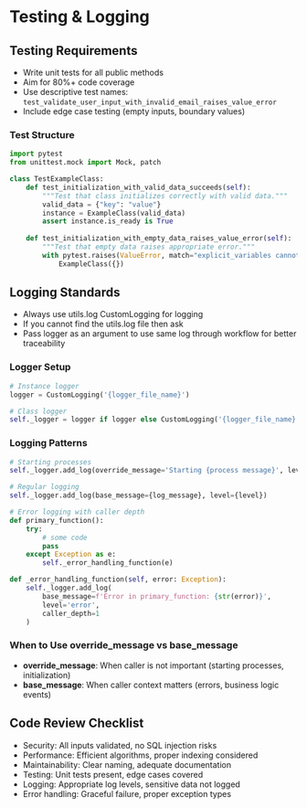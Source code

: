 # Testing & Logging

## Testing Requirements
- Write unit tests for all public methods
- Aim for 80%+ code coverage
- Use descriptive test names: `test_validate_user_input_with_invalid_email_raises_value_error`
- Include edge case testing (empty inputs, boundary values)

### Test Structure
```python
import pytest
from unittest.mock import Mock, patch

class TestExampleClass:
    def test_initialization_with_valid_data_succeeds(self):
        """Test that class initializes correctly with valid data."""
        valid_data = {"key": "value"}
        instance = ExampleClass(valid_data)
        assert instance.is_ready is True
    
    def test_initialization_with_empty_data_raises_value_error(self):
        """Test that empty data raises appropriate error."""
        with pytest.raises(ValueError, match="explicit_variables cannot be empty"):
            ExampleClass({})
```

## Logging Standards
- Always use utils.log CustomLogging for logging
- If you cannot find the utils.log file then ask
- Pass logger as an argument to use same log through workflow for better traceability

### Logger Setup
```python
# Instance logger
logger = CustomLogging('{logger_file_name}')

# Class logger
self._logger = logger if logger else CustomLogging('{logger_file_name}')
```

### Logging Patterns
```python
# Starting processes
self._logger.add_log(override_message='Starting {process message}', level='debug_verbose')

# Regular logging
self._logger.add_log(base_message={log_message}, level={level})

# Error logging with caller depth
def primary_function():
    try:
        # some code
        pass
    except Exception as e:
        self._error_handling_function(e)

def _error_handling_function(self, error: Exception):
    self._logger.add_log(
        base_message=f'Error in primary_function: {str(error)}', 
        level='error', 
        caller_depth=1
    )
```

### When to Use override_message vs base_message
- **override_message**: When caller is not important (starting processes, initialization)
- **base_message**: When caller context matters (errors, business logic events)

## Code Review Checklist
- Security: All inputs validated, no SQL injection risks
- Performance: Efficient algorithms, proper indexing considered
- Maintainability: Clear naming, adequate documentation
- Testing: Unit tests present, edge cases covered
- Logging: Appropriate log levels, sensitive data not logged
- Error handling: Graceful failure, proper exception types